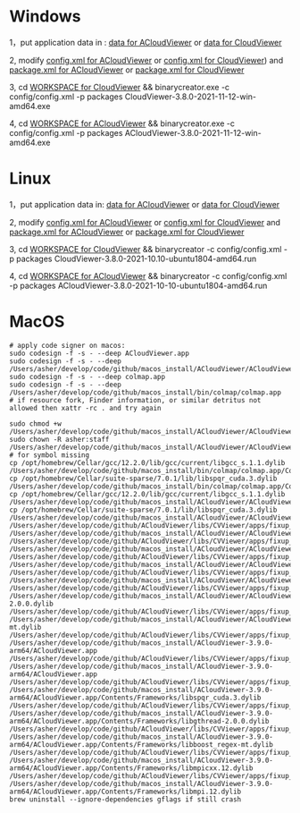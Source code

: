 # Windows

1，put application data in :  [data for ACloudViewer](./windows/ACloudViewer/packages/com.vendor.product/data) or [data for CloudViewer](./windows/CloudViewer/packages/com.vendor.product/data)

2, modify [config.xml for ACloudViewer](./windows/ACloudViewer/config/config.xml) or  [config.xml for CloudViewer](./windows/CloudViewer/config/config.xml)) and [package.xml for ACloudViewer](./windows/ACloudViewer/packages/com.vendor.product/meta/package.xml)  or [package.xml for CloudViewer](./windows/CloudViewer/packages/com.vendor.product/meta/package.xml) 

3, cd [WORKSPACE for CloudViewer](./windows/CloudViewer) && binarycreator.exe -c config/config.xml -p packages CloudViewer-3.8.0-2021-11-12-win-amd64.exe

4, cd [WORKSPACE for ACloudViewer](./windows/ACloudViewer) && binarycreator.exe -c config/config.xml -p packages ACloudViewer-3.8.0-2021-11-12-win-amd64.exe


# Linux
1，put application data in: [data for ACloudViewer](./linux/ACloudViewer/packages/com.vendor.product/data) or [data for CloudViewer](./linux/CloudViewer/packages/com.vendor.product/data)

2, modify [config.xml for ACloudViewer](./linux/ACloudViewer/config/config.xml) or  [config.xml for CloudViewer](./linux/CloudViewer/config/config.xml) and [package.xml for ACloudViewer](./linux/ACloudViewer/packages/com.vendor.product/meta/package.xml) or [package.xml for CloudViewer](./linux/CloudViewer/packages/com.vendor.product/meta/package.xml) 

3, cd [WORKSPACE for CloudViewer](./linux/CloudViewer) && binarycreator -c config/config.xml -p packages CloudViewer-3.8.0-2021-10.10-ubuntu1804-amd64.run

4, cd [WORKSPACE for ACloudViewer](./linux/ACloudViewer) && binarycreator -c config/config.xml -p packages ACloudViewer-3.8.0-2021-10-10-ubuntu1804-amd64.run


# MacOS
```
# apply code signer on macos:
sudo codesign -f -s - --deep ACloudViewer.app
sudo codesign -f -s - --deep /Users/asher/develop/code/github/macos_install/ACloudViewer/ACloudViewer.app
sudo codesign -f -s - --deep colmap.app
sudo codesign -f -s - --deep /Users/asher/develop/code/github/macos_install/bin/colmap/colmap.app
# if resource fork, Finder information, or similar detritus not allowed then xattr -rc . and try again

sudo chmod +w /Users/asher/develop/code/github/macos_install/ACloudViewer/ACloudViewer.app/Contents/Frameworks/*
sudo chown -R asher:staff /Users/asher/develop/code/github/macos_install/ACloudViewer/ACloudViewer.app/Contents/Frameworks
# for symbol missing
cp /opt/homebrew/Cellar/gcc/12.2.0/lib/gcc/current/libgcc_s.1.1.dylib /Users/asher/develop/code/github/macos_install/bin/colmap/colmap.app/Contents/Frameworks
cp /opt/homebrew/Cellar/suite-sparse/7.0.1/lib/libspqr_cuda.3.dylib /Users/asher/develop/code/github/macos_install/bin/colmap/colmap.app/Contents/Frameworks
cp /opt/homebrew/Cellar/gcc/12.2.0/lib/gcc/current/libgcc_s.1.1.dylib /Users/asher/develop/code/github/macos_install/ACloudViewer/ACloudViewer.app/Contents/Frameworks
cp /opt/homebrew/Cellar/suite-sparse/7.0.1/lib/libspqr_cuda.3.dylib /Users/asher/develop/code/github/macos_install/ACloudViewer/ACloudViewer.app/Contents/Frameworks
/Users/asher/develop/code/github/ACloudViewer/libs/CVViewer/apps/fixup_macosx_bundle.sh /Users/asher/develop/code/github/macos_install/ACloudViewer/ACloudViewer.app
/Users/asher/develop/code/github/ACloudViewer/libs/CVViewer/apps/fixup_macosx_plugins.sh /Users/asher/develop/code/github/macos_install/ACloudViewer/ACloudViewer.app
/Users/asher/develop/code/github/ACloudViewer/libs/CVViewer/apps/fixup_macosx_frameworks.sh /Users/asher/develop/code/github/macos_install/ACloudViewer/ACloudViewer.app
/Users/asher/develop/code/github/ACloudViewer/libs/CVViewer/apps/fixup_macosx_libs.sh /Users/asher/develop/code/github/macos_install/ACloudViewer/ACloudViewer.app/Contents/Frameworks/libspqr_cuda.3.dylib
/Users/asher/develop/code/github/ACloudViewer/libs/CVViewer/apps/fixup_macosx_libs.sh /Users/asher/develop/code/github/macos_install/ACloudViewer/ACloudViewer.app/Contents/Frameworks/libgthread-2.0.0.dylib
/Users/asher/develop/code/github/ACloudViewer/libs/CVViewer/apps/fixup_macosx_libs.sh /Users/asher/develop/code/github/macos_install/ACloudViewer/ACloudViewer.app/Contents/Frameworks/libboost_regex-mt.dylib
/Users/asher/develop/code/github/ACloudViewer/libs/CVViewer/apps/fixup_macosx_plugins.sh /Users/asher/develop/code/github/macos_install/ACloudViewer-3.9.0-arm64/ACloudViewer.app
/Users/asher/develop/code/github/ACloudViewer/libs/CVViewer/apps/fixup_macosx_frameworks.sh /Users/asher/develop/code/github/macos_install/ACloudViewer-3.9.0-arm64/ACloudViewer.app
/Users/asher/develop/code/github/ACloudViewer/libs/CVViewer/apps/fixup_macosx_libs.sh /Users/asher/develop/code/github/macos_install/ACloudViewer-3.9.0-arm64/ACloudViewer.app/Contents/Frameworks/libspqr_cuda.3.dylib
/Users/asher/develop/code/github/ACloudViewer/libs/CVViewer/apps/fixup_macosx_libs.sh /Users/asher/develop/code/github/macos_install/ACloudViewer-3.9.0-arm64/ACloudViewer.app/Contents/Frameworks/libgthread-2.0.0.dylib
/Users/asher/develop/code/github/ACloudViewer/libs/CVViewer/apps/fixup_macosx_libs.sh /Users/asher/develop/code/github/macos_install/ACloudViewer-3.9.0-arm64/ACloudViewer.app/Contents/Frameworks/libboost_regex-mt.dylib
/Users/asher/develop/code/github/ACloudViewer/libs/CVViewer/apps/fixup_macosx_libs.sh /Users/asher/develop/code/github/macos_install/ACloudViewer-3.9.0-arm64/ACloudViewer.app/Contents/Frameworks/libmpicxx.12.dylib
/Users/asher/develop/code/github/ACloudViewer/libs/CVViewer/apps/fixup_macosx_libs.sh /Users/asher/develop/code/github/macos_install/ACloudViewer-3.9.0-arm64/ACloudViewer.app/Contents/Frameworks/libmpi.12.dylib
brew uninstall --ignore-dependencies gflags if still crash
```